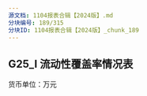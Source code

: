 ```yaml
---
源文档: 1104报表合辑【2024版】.md
分块编号: 189/315
分块ID: 1104报表合辑【2024版】_chunk_189
---
```


## G25\_I 流动性覆盖率情况表

货币单位：万元
